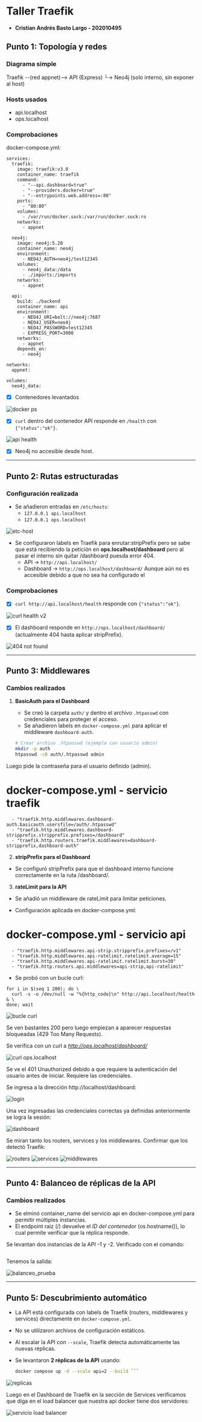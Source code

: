 # Taller Traefik

- **Cristian Andrés Basto Largo - 202010495**

## Punto 1: Topología y redes

### Diagrama simple

Traefik --(red appnet)--> API (Express)
└-> Neo4j (solo interno, sin exponer al host)

### Hosts usados
- api.localhost
- ops.localhost

### Comprobaciones

docker-compose.yml: 

``` 
services:
  traefik:
    image: traefik:v3.0
    container_name: traefik
    command:
      - "--api.dashboard=true"
      - "--providers.docker=true"
      - "--entrypoints.web.address=:80"
    ports:
      - "80:80"
    volumes:
      - /var/run/docker.sock:/var/run/docker.sock:ro
    networks:
      - appnet

  neo4j:
    image: neo4j:5.20
    container_name: neo4j
    environment:
      - NEO4J_AUTH=neo4j/test12345
    volumes:
      - neo4j_data:/data
      - ./imports:/imports
    networks:
      - appnet

  api:
    build: ./backend
    container_name: api
    environment:
      - NEO4J_URI=bolt://neo4j:7687
      - NEO4J_USER=neo4j
      - NEO4J_PASSWORD=test12345
      - EXPRESS_PORT=3000
    networks:
      - appnet
    depends_on:
      - neo4j

networks:
  appnet:

volumes:
  neo4j_data:
```

- [x] Contenedores levantados

![docker ps](./images/docker-ps.png)

- [x] `curl` dentro del contenedor API responde en `/health` con `{"status":"ok"}`.

![api health](./images/health-200.png)

- [x] Neo4j no accesible desde host.

---

## Punto 2: Rutas estructuradas

### Configuración realizada
- Se añadieron entradas en `/etc/hosts`:
  - `127.0.0.1 api.localhost`
  - `127.0.0.1 ops.localhost`

![etc-host](./images/etc-host.png)

- Se configuraron labels en Traefik para enrutar:stripPrefix pero se sabe que está recibiendo la petición en **ops.localhost/dashboard** pero al pasar el interno sin quitar /dashboard puesda error 404.
  - API → `http://api.localhost/`
  - Dashboard → `http://ops.localhost/dashboard/` Aunque aún no es accesible debido a que no sea ha configurado el 

### Comprobaciones
- [x] `curl http://api.localhost/health` responde con `{"status":"ok"}`.  

![curl health v2](./images/health-200-v2)

- [x] El dashboard responde en `http://ops.localhost/dashboard/` (actualmente 404 hasta aplicar stripPrefix).  

![404 not found](./images/404-nofound.png)

---

## Punto 3: Middlewares

### Cambios realizados

1. **BasicAuth para el Dashboard**
   - Se creó la carpeta `auth/` y dentro el archivo `.htpasswd` con credenciales para proteger el acceso.
   - Se añadieron labels en `docker-compose.yml` para aplicar el middleware `dashboard-auth`.

   ```bash
   # Crear archivo .htpasswd (ejemplo con usuario admin)
   mkdir -p auth
   htpasswd -cB auth/.htpasswd admin
   ```
Luego pide la contraseña para el usuario definido (admin). 

# docker-compose.yml - servicio traefik
```labels:
  - "traefik.http.middlewares.dashboard-auth.basicauth.usersfile=/auth/.htpasswd"
  - "traefik.http.middlewares.dashboard-stripprefix.stripprefix.prefixes=/dashboard"
  - "traefik.http.routers.traefik.middlewares=dashboard-stripprefix,dashboard-auth"
```

2. **stripPrefix para el Dashboard**

- Se configuró stripPrefix para que el dashboard interno funcione correctamente en la ruta /dashboard/.

3. **rateLimit para la API**

- Se añadió un middleware de rateLimit para limitar peticiones.

- Configuración aplicada en docker-compose.yml:

# docker-compose.yml - servicio api
```labels:
  - "traefik.http.middlewares.api-strip.stripprefix.prefixes=/v1"
  - "traefik.http.middlewares.api-ratelimit.ratelimit.average=15"
  - "traefik.http.middlewares.api-ratelimit.ratelimit.burst=30"
  - "traefik.http.routers.api.middlewares=api-strip,api-ratelimit"
```

- Se probó con un bucle curl:

```
for i in $(seq 1 200); do \
  curl -s -o /dev/null -w "%{http_code}\n" http://api.localhost/health & \
done; wait
```
![bucle curl](./images/bucle-curl.png)

Se ven bastantes 200 pero luego empiezan a aparecer respuestas bloqueadas (429 Too Many Requests).

Se verifica con un curl a *http://ops.localhost/dashboard/*

![curl ops.localhost](./images/curl-opslocalhost.png)

Se ve el 401 Unauthorized debido a que requiere la autenticación del usuario antes de iniciar. Requiere las credenciales.

Se ingresa a la dirección http://localhost/dashboard:

![login](./images/login.png)

Una vez ingresadas las credenciales correctas ya definidas anteriormente se logra la sesión:

![dashboard](./images/traefik-dashboard.png)

Se miran tanto los routers, services y los middlewares. Confirmar que los detectó Traefik:

![routers](./images/routers.png)
![services](./images/services.png)
![middlewares](./images/middlewares.png)

---

## Punto 4: Balanceo de réplicas de la API

### Cambios realizados

- Se elminó container_name del servicio api en docker-compose.yml para permitir múltiples instancias. 
- El endpoint raíz (/) devuelve el *ID del contenedor* (os.hostname()), lo cual permite verificar que la réplica responde.

Se levantan dos instancias de la API -1 y -2. Verificado con el comando:

```for i in $(seq 1 10); do curl http://api.localhost/; echo; done
 ```
Tenemos la salida: 

![balanceo_prueba](./images/balanceo-prueba.png)

---

## Punto 5: Descubrimiento automático

- La API está configurada con labels de Traefik (routers, middlewares y services) directamente en `docker-compose.yml`.
- No se utilizaron archivos de configuración estáticos.
- Al escalar la API con `--scale`, Traefik detecta automáticamente las nuevas réplicas.

- Se levantaron **2 réplicas de la API** usando:
  ```bash
  docker compose up -d --scale api=2 --build ```

![replicas](./images/replicas.png)

Luego en el Dashboard de Traefik en la sección de Services verificamos que diga en el load balancer que nuestra api docker tiene dos servidores:

![servicio load balancer](./images/servicio-loadbalancer.png)
